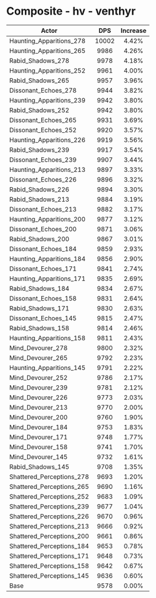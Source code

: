 # Composite - hv - venthyr
| Actor | DPS | Increase |
|---|:---:|:---:|
|Haunting_Apparitions_278|10002|4.42%|
|Haunting_Apparitions_265|9986|4.26%|
|Rabid_Shadows_278|9978|4.18%|
|Haunting_Apparitions_252|9961|4.00%|
|Rabid_Shadows_265|9957|3.96%|
|Dissonant_Echoes_278|9944|3.82%|
|Haunting_Apparitions_239|9942|3.80%|
|Rabid_Shadows_252|9942|3.80%|
|Dissonant_Echoes_265|9931|3.69%|
|Dissonant_Echoes_252|9920|3.57%|
|Haunting_Apparitions_226|9919|3.56%|
|Rabid_Shadows_239|9917|3.54%|
|Dissonant_Echoes_239|9907|3.44%|
|Haunting_Apparitions_213|9897|3.33%|
|Dissonant_Echoes_226|9896|3.32%|
|Rabid_Shadows_226|9894|3.30%|
|Rabid_Shadows_213|9884|3.19%|
|Dissonant_Echoes_213|9882|3.17%|
|Haunting_Apparitions_200|9877|3.12%|
|Dissonant_Echoes_200|9871|3.06%|
|Rabid_Shadows_200|9867|3.01%|
|Dissonant_Echoes_184|9859|2.93%|
|Haunting_Apparitions_184|9856|2.90%|
|Dissonant_Echoes_171|9841|2.74%|
|Haunting_Apparitions_171|9835|2.69%|
|Rabid_Shadows_184|9834|2.67%|
|Dissonant_Echoes_158|9831|2.64%|
|Rabid_Shadows_171|9830|2.63%|
|Dissonant_Echoes_145|9815|2.47%|
|Rabid_Shadows_158|9814|2.46%|
|Haunting_Apparitions_158|9811|2.43%|
|Mind_Devourer_278|9800|2.32%|
|Mind_Devourer_265|9792|2.23%|
|Haunting_Apparitions_145|9791|2.22%|
|Mind_Devourer_252|9786|2.17%|
|Mind_Devourer_239|9781|2.12%|
|Mind_Devourer_226|9773|2.03%|
|Mind_Devourer_213|9770|2.00%|
|Mind_Devourer_200|9760|1.90%|
|Mind_Devourer_184|9753|1.83%|
|Mind_Devourer_171|9748|1.77%|
|Mind_Devourer_158|9741|1.70%|
|Mind_Devourer_145|9732|1.61%|
|Rabid_Shadows_145|9708|1.35%|
|Shattered_Perceptions_278|9693|1.20%|
|Shattered_Perceptions_265|9690|1.16%|
|Shattered_Perceptions_252|9683|1.09%|
|Shattered_Perceptions_239|9677|1.04%|
|Shattered_Perceptions_226|9670|0.96%|
|Shattered_Perceptions_213|9666|0.92%|
|Shattered_Perceptions_200|9661|0.86%|
|Shattered_Perceptions_184|9653|0.78%|
|Shattered_Perceptions_171|9648|0.73%|
|Shattered_Perceptions_158|9642|0.67%|
|Shattered_Perceptions_145|9636|0.60%|
|Base|9578|0.00%|
